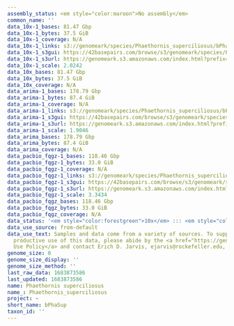 ```yaml
---
assembly_status: <em style="color:maroon">No assembly</em>
common_name: ''
data_10x-1_bases: 81.47 Gbp
data_10x-1_bytes: 37.5 GiB
data_10x-1_coverage: N/A
data_10x-1_links: s3://genomeark/species/Phaethornis_superciliosus/bPhaSup1/genomic_data/10x/<br>
data_10x-1_s3gui: https://42basepairs.com/browse/s3/genomeark/species/Phaethornis_superciliosus/bPhaSup1/genomic_data/10x/
data_10x-1_s3url: https://genomeark.s3.amazonaws.com/index.html?prefix=species/Phaethornis_superciliosus/bPhaSup1/genomic_data/10x/
data_10x-1_scale: 2.0242
data_10x_bases: 81.47 Gbp
data_10x_bytes: 37.5 GiB
data_10x_coverage: N/A
data_arima-1_bases: 178.79 Gbp
data_arima-1_bytes: 87.4 GiB
data_arima-1_coverage: N/A
data_arima-1_links: s3://genomeark/species/Phaethornis_superciliosus/bPhaSup1/genomic_data/arima/<br>
data_arima-1_s3gui: https://42basepairs.com/browse/s3/genomeark/species/Phaethornis_superciliosus/bPhaSup1/genomic_data/arima/
data_arima-1_s3url: https://genomeark.s3.amazonaws.com/index.html?prefix=species/Phaethornis_superciliosus/bPhaSup1/genomic_data/arima/
data_arima-1_scale: 1.9046
data_arima_bases: 178.79 Gbp
data_arima_bytes: 87.4 GiB
data_arima_coverage: N/A
data_pacbio_fqgz-1_bases: 118.46 Gbp
data_pacbio_fqgz-1_bytes: 33.0 GiB
data_pacbio_fqgz-1_coverage: N/A
data_pacbio_fqgz-1_links: s3://genomeark/species/Phaethornis_superciliosus/bPhaSup1/genomic_data/pacbio_fqgz/<br>
data_pacbio_fqgz-1_s3gui: https://42basepairs.com/browse/s3/genomeark/species/Phaethornis_superciliosus/bPhaSup1/genomic_data/pacbio_fqgz/
data_pacbio_fqgz-1_s3url: https://genomeark.s3.amazonaws.com/index.html?prefix=species/Phaethornis_superciliosus/bPhaSup1/genomic_data/pacbio_fqgz/
data_pacbio_fqgz-1_scale: 3.3434
data_pacbio_fqgz_bases: 118.46 Gbp
data_pacbio_fqgz_bytes: 33.0 GiB
data_pacbio_fqgz_coverage: N/A
data_status: '<em style="color:forestgreen">10x</em> ::: <em style="color:forestgreen">Arima</em>'
data_use_source: from-default
data_use_text: Samples and data come from a variety of sources. To support fair and
  productive use of this data, please abide by the <a href="https://genome10k.soe.ucsc.edu/data-use-policies/">Data
  Use Policy</a> and contact Erich D. Jarvis, ejarvis@rockefeller.edu, with any questions.
genome_size: 0
genome_size_display: ''
genome_size_method: ''
last_raw_data: 1683873586
last_updated: 1683873586
name: Phaethornis superciliosus
name_: Phaethornis_superciliosus
project: ~
short_name: bPhaSup
taxon_id: ''
---
```

